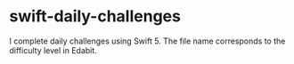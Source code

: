 # swift-daily-challenges

I complete daily challenges using Swift 5. The file name corresponds to the difficulty level in Edabit.

